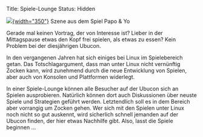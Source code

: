 Title: Spiele-Lounge
Status: Hidden

[![](http://ubucon.de/sites/ubucon.de/files/hibx_papoyo.jpg){width="350"}](http://ubucon.de/sites/ubucon.de/files/hibx_papoyo.jpg)
Szene aus dem Spiel Papo & Yo

Gerade mal keinen Vortrag, der von Interesse ist? Lieber in der
Mittagspause etwas den Kopf frei spielen, als etwas zu essen? Kein
Problem bei der diesjährigen Ubucon.

In den vergangenen Jahren hat sich einiges bei Linux im Spielebereich
getan. Das Totschlagargument, dass man unter Linux nicht vernünftig
Zocken kann, wird zunehmend durch die neue Entwicklung von Spielen, aber
auch von Konsolen und Plattformen widerlegt.

In einer Spiele-Lounge können alle Besucher auf der Ubucon sich an
Spielen ausprobieren. Natürlich können dort auch Diskussionen über
neuste Spiele und Strategien geführt werden. Letztendlich soll es in dem
Bereich aber vorrangig um Zocken gehen. Wer sich mit den Spielen unter
Linux noch nicht so gut auskennt, wird sicherlich schnell jemanden auf
der Ubucon finden, der hier etwas Nachhilfe gibt. Also, lasst die Spiele
beginnen …


